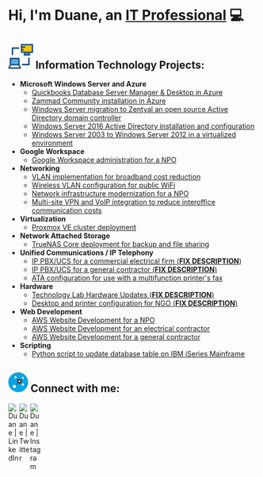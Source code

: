 # Hi, I'm Duane, an [IT Professional](https://www.linkedin.com/in/duane-george) :computer:
## <img width= "50px" src="assets/networking-monitor.svg" /> Information Technology Projects:
- **Microsoft Windows Server and Azure**
	- [Quickbooks Database Server Manager & Desktop in Azure](https://github.com/duanewg/Quickkbooks-Database-Server-Azure)
	- [Zammad Community installation in Azure](https://github.com/duanewg/zammad-community-on-azure)
	- [Windows Server migration to Zentyal an open source Active Directory domain controller](https://github.com/duanewg/windows-server-migration-to-zentyal)
	- [Windows Server 2016 Active Directory installation and configuration ](https://github.com/duanewg/windows-server-2016-active-directory)
  	- [Windows Server 2003 to Windows Server 2012 in a virtualized environment](https://github.com/duanewg/windows-server-2003-to-2012-migration)
- **Google Workspace**
	- [Google Workspace administration for a NPO](https://github.com/duanewg/google-workspace-for-non-profit) 
- **Networking**
	- [VLAN implementation for broadband cost reduction](https://github.com/duanewg/vlan-configuration-for-new-department)
	- [Wireless VLAN configuration for public WiFi](https://github.com/duanewg/wireless-vlan-public-wifi)
	- [Network infrastructure modernization for a NPO](https://github.com/duanewg/network-infrastructure-modernization-npo)
	- [Multi-site VPN and VoIP integration to reduce interoffice communication costs](https://github.com/duanewg/multi-site-vpn-configuration)
- **Virtualization**
	- [Proxmox VE cluster deployment](https://github.com/duanewg/proxmox-ve-cluster-deployment)
- **Network Attached Storage**
	- [TrueNAS Core deployment for backup and file sharing](https://github.com/duanewg/turenas-backup-and-file-sharing)
- **Unified Communications / IP Telephony**
	- [IP PBX/UCS for a commercial electrical firm (**FIX DESCRIPTION**)]()
	- [IP PBX/UCS for a general contractor (**FIX DESCRIPTION**)]()
	- [ATA configuration for use with a multifunction printer's fax]()
- **Hardware**
	- [Technology Lab Hardware Updates (**FIX DESCRIPTION**)](https://github.com/duanewg/project-page)
   	- [Desktop and printer configuration for NGO (**FIX DESCRIPTION**)]()
- **Web Development**
  - [AWS Website Development for a NPO](https://github.com/duanewg/web-development-for-non-profit)
  - [AWS Website Development for an electrical contractor](https://github.com/duanewg/web-development-for-electrical-contractor)
  - [AWS Website Development for a general contractor](https://github.com/duanewg/web-development-for-general-contractor)
- **Scripting**
  - [Python script to update database table on IBM iSeries Mainframe](https://github.com/duanewg/python-script-to-update-mainframe-db)


<h2> <img width="40px" src="assets/connect.svg" /> Connect with me:</h2>

[<img align="left" alt="Duane | LinkedIn" width="22px" src="https://skillicons.dev/icons?i=linkedin" />][linkedin]
[<img align="left" alt="Duane | Twitter" width="22px" src="https://skillicons.dev/icons?i=twitter" />][twitter]
[<img align="left" alt="Duane | Instagram" width="22px" src="https://skillicons.dev/icons?i=instagram" />][instagram]

[linkedin]: https://linkedin.com/in/duane-george
[twitter]: https://twitter.com/duanegeorge
[instagram]: https://www.instagram.com/twinbrodarkdg
